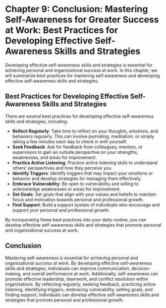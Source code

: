 Chapter 9: Conclusion: Mastering Self-Awareness for Greater Success at Work: Best Practices for Developing Effective Self-Awareness Skills and Strategies
=========================================================================================================================================================

Developing effective self-awareness skills and strategies is essential for achieving personal and organizational success at work. In this chapter, we will summarize best practices for mastering self-awareness and developing effective self-awareness skills and strategies.

Best Practices for Developing Effective Self-Awareness Skills and Strategies
----------------------------------------------------------------------------

There are several best practices for developing effective self-awareness skills and strategies, including:

* **Reflect Regularly**: Take time to reflect on your thoughts, emotions, and behaviors regularly. This can involve journaling, meditation, or simply taking a few minutes each day to check in with yourself.
* **Seek Feedback**: Ask for feedback from colleagues, mentors, or supervisors to gain an outside perspective on your strengths, weaknesses, and areas for improvement.
* **Practice Active Listening**: Practice active listening skills to understand others' perspectives and how they perceive you.
* **Identify Triggers**: Identify triggers that may impact your emotions or behavior and develop strategies for managing them effectively.
* **Embrace Vulnerability**: Be open to vulnerability and willing to acknowledge weaknesses or areas for improvement.
* **Set Goals**: Set goals that align with your values and beliefs to maintain focus and motivation towards personal and professional growth.
* **Find Support**: Build a support system of individuals who encourage and support your personal and professional growth.

By incorporating these best practices into your daily routine, you can develop effective self-awareness skills and strategies that promote personal and organizational success at work.

Conclusion
----------

Mastering self-awareness is essential for achieving personal and organizational success at work. By developing effective self-awareness skills and strategies, individuals can improve communication, decision-making, and overall performance at work. Additionally, self-awareness can promote effective leadership, teamwork, and conflict resolution within organizations. By reflecting regularly, seeking feedback, practicing active listening, identifying triggers, embracing vulnerability, setting goals, and finding support, individuals can develop effective self-awareness skills and strategies that promote personal and professional growth.


